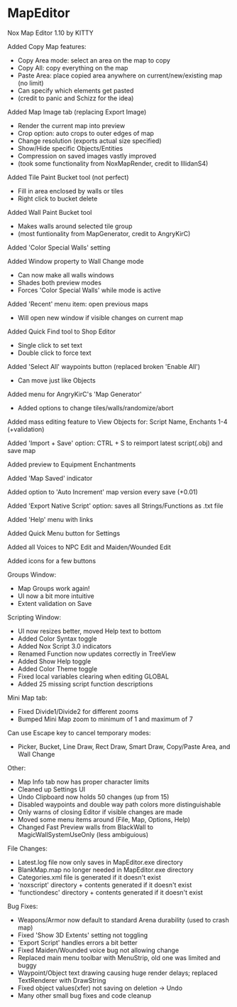# MapEditor
Nox Map Editor 1.10 by KITTY

Added Copy Map features:
 - Copy Area mode: select an area on the map to copy
 - Copy All: copy everything on the map
 - Paste Area: place copied area anywhere on current/new/existing map (no limit)
 - Can specify which elements get pasted
 - (credit to panic and Schizz for the idea)
 
Added Map Image tab (replacing Export Image)
 - Render the current map into preview
 - Crop option: auto crops to outer edges of map
 - Change resolution (exports actual size specified)
 - Show/Hide specific Objects/Entities
 - Compression on saved images vastly improved
 - (took some functionality from NoxMapRender, credit to IllidanS4)
 
Added Tile Paint Bucket tool (not perfect)
 - Fill in area enclosed by walls or tiles
 - Right click to bucket delete
 
Added Wall Paint Bucket tool
 - Makes walls around selected tile group
 - (most funtionality from MapGenerator, credit to AngryKirC)
 
Added 'Color Special Walls' setting

Added Window property to Wall Change mode
 - Can now make all walls windows
 - Shades both preview modes
 - Forces 'Color Special Walls' while mode is active
 
Added 'Recent' menu item: open previous maps
 - Will open new window if visible changes on current map
 
Added Quick Find tool to Shop Editor
 - Single click to set text
 - Double click to force text
 
Added 'Select All' waypoints button (replaced broken 'Enable All')
 - Can move just like Objects
 
Added menu for AngryKirC's 'Map Generator'
 - Added options to change tiles/walls/randomize/abort
 
Added mass editing feature to View Objects for: Script Name, Enchants 1-4 (+validation)

Added 'Import + Save' option: CTRL + S to reimport latest script(.obj) and save map

Added preview to Equipment Enchantments

Added 'Map Saved' indicator

Added option to 'Auto Increment' map version every save (+0.01)

Added 'Export Native Script' option: saves all Strings/Functions as .txt file

Added 'Help' menu with links

Added Quick Menu button for Settings

Added all Voices to NPC Edit and Maiden/Wounded Edit

Added icons for a few buttons

Groups Window:
 - Map Groups work again!
 - UI now a bit more intuitive
 - Extent validation on Save
 
Scripting Window:
 - UI now resizes better, moved Help text to bottom
 - Added Color Syntax toggle
 - Added Nox Script 3.0 indicators
 - Renamed Function now updates correctly in TreeView
 - Added Show Help toggle
 - Added Color Theme toggle
 - Fixed local variables clearing when editing GLOBAL
 - Added 25 missing script function descriptions
 
Mini Map tab:
 - Fixed Divide1/Divide2 for different zooms
 - Bumped Mini Map zoom to minimum of 1 and maximum of 7
 
 Can use Escape key to cancel temporary modes:
 - Picker, Bucket, Line Draw, Rect Draw, Smart Draw, Copy/Paste Area, and Wall Change
 
Other:
 - Map Info tab now has proper character limits
 - Cleaned up Settings UI
 - Undo Clipboard now holds 50 changes (up from 15)
 - Disabled waypoints and double way path colors more distinguishable
 - Only warns of closing Editor if visible changes are made
 - Moved some menu items around (File, Map, Options, Help)
 - Changed Fast Preview walls from BlackWall to MagicWallSystemUseOnly (less ambiguious)

File Changes:
 - Latest.log file now only saves in MapEditor.exe directory
 - BlankMap.map no longer needed in MapEditor.exe directory
 - Categories.xml file is generated if it doesn't exist
 - 'noxscript' directory + contents generated if it doesn't exist
 - 'functiondesc' directory + contents generated if it doesn't exist

Bug Fixes:
 - Weapons/Armor now default to standard Arena durability (used to crash map)
 - Fixed 'Show 3D Extents' setting not toggling
 - 'Export Script' handles errors a bit better
 - Fixed Maiden/Wounded voice bug not allowing change
 - Replaced main menu toolbar with MenuStrip, old one was limited and buggy
 - Waypoint/Object text drawing causing huge render delays; replaced TextRenderer with DrawString
 - Fixed object values(xfer) not saving on deletion -> Undo
 - Many other small bug fixes and code cleanup
